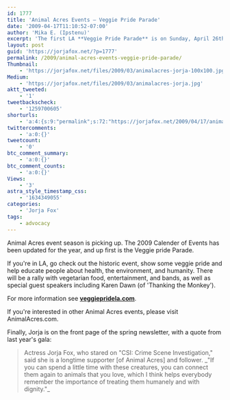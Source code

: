 ```yaml
---
id: 1777
title: 'Animal Acres Events — Veggie Pride Parade'
date: '2009-04-17T11:10:52-07:00'
author: 'Mika E. (Ipstenu)'
excerpt: 'The first LA **Veggie Pride Parade** is on Sunday, April 26th, from 11am to 4pm. Karen Dawn (of Thanking the Monkey fame) will be a speaker.'
layout: post
guid: 'https://jorjafox.net/?p=1777'
permalink: /2009/animal-acres-events-veggie-pride-parade/
Thumbnail:
    - 'https://jorjafox.net/files/2009/03/animalacres-jorja-100x100.jpg'
Medium:
    - 'https://jorjafox.net/files/2009/03/animalacres-jorja.jpg'
aktt_tweeted:
    - '1'
tweetbackscheck:
    - '1259700605'
shorturls:
    - 'a:4:{s:9:"permalink";s:72:"https://jorjafox.net/2009/04/17/animal-acres-events-veggie-pride-parade/";s:7:"tinyurl";s:25:"http://tinyurl.com/daq97c";s:4:"isgd";s:18:"http://is.gd/53bSy";s:5:"bitly";s:20:"http://bit.ly/4tIa4d";}'
twittercomments:
    - 'a:0:{}'
tweetcount:
    - '0'
btc_comment_summary:
    - 'a:0:{}'
btc_comment_counts:
    - 'a:0:{}'
Views:
    - '3'
astra_style_timestamp_css:
    - '1634349055'
categories:
    - 'Jorja Fox'
tags:
    - advocacy
---
```


Animal Acres event season is picking up.  The 2009 Calender of Events has been updated for the year, and up first is the Veggie pride Parade.

If you're in LA, go check out the historic event, show some veggie pride and help educate people about health, the environment, and humanity.  There will be a rally with vegetarian food, entertainment, and bands, as well as special guest speakers including Karen Dawn (of 'Thanking the Monkey').

For more information see **<a href="http://veggiepridela.com/">veggiepridela.com</a>**.

If you're interested in other Animal Acres events, please visit AnimalAcres.com.

Finally, Jorja is on the front page of the spring newsletter, with a quote from last year's gala:
<blockquote>Actress Jorja Fox, who stared on "CSI: Crime Scene Investigation," said she is a longtime supporter [of Animal Acres] and follower.  _"If you can spend a little time with these creatures, you can connect them again to animals that you love, which I think helps everybody remember the importance of treating them humanely and with dignity."_</blockquote>
